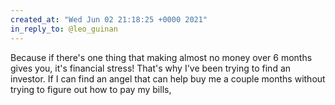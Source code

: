 ```yaml
---
created_at: "Wed Jun 02 21:18:25 +0000 2021"
in_reply_to: @leo_guinan
---
```


Because if there's one thing that making almost no money over 6 months gives you, it's financial stress! That's why I've been trying to find an investor. If I can find an angel that can help buy me a couple months without trying to figure out how to pay my bills,